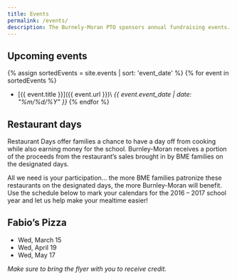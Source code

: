 ```yaml
---
title: Events
permalink: /events/
description: The Burnely-Moran PTO sponsors annual fundraising events. Our signature events are the Walk-a-Thon, Sock Hop, Spring Fling, and new in 2017 a Family Color Run! 
---
```


## Upcoming events

{% assign sortedEvents = site.events | sort: 'event_date' %}
{% for event in sortedEvents %}
  * [{{ event.title }}]({{ event.url }})\\
    _{{ event.event_date | date: "%m/%d/%Y" }}_
{% endfor %}


## Restaurant days

Restaurant Days offer families a chance to have a day off from cooking while also earning money for the school.  Burnley-Moran receives a portion of the proceeds from the restaurant’s sales brought in by BME families on the designated days.

All we need is your participation... the more BME families patronize these restaurants on the designated days, the more Burnley-Moran will benefit.  Use the schedule below to mark your calendars for the 2016 – 2017 school year and let us help make your mealtime easier! 

## Fabio’s Pizza
* Wed, March 15
* Wed, April 19
* Wed, May 17

_Make sure to bring the flyer with you to receive credit._

